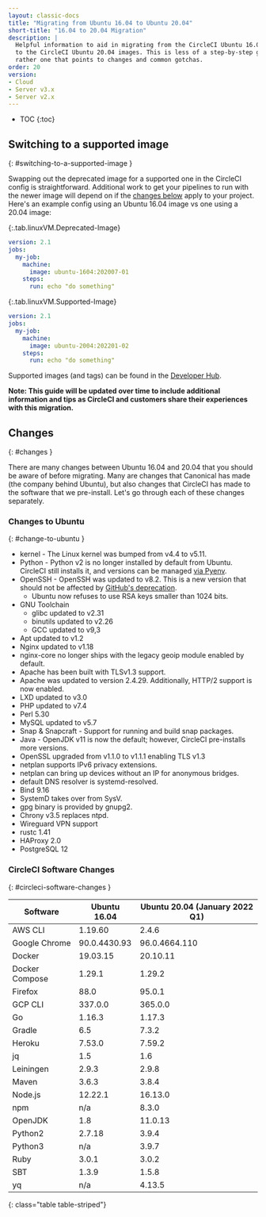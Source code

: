```yaml
---
layout: classic-docs
title: "Migrating from Ubuntu 16.04 to Ubuntu 20.04"
short-title: "16.04 to 20.04 Migration"
description: |
  Helpful information to aid in migrating from the CircleCI Ubuntu 16.04 images
  to the CircleCI Ubuntu 20.04 images. This is less of a step-by-step guide but
  rather one that points to changes and common gotchas.
order: 20
version:
- Cloud
- Server v3.x
- Server v2.x
---
```


* TOC
{:toc}

## Switching to a supported image
{: #switching-to-a-supported-image }

Swapping out the deprecated image for a supported one in the CircleCI config is straightforward.
Additional work to get your pipelines to run with the newer image will depend on if the [changes below](#changes) apply to your project.
Here's an example config using an Ubuntu 16.04 image vs one using a 20.04 image:

{:.tab.linuxVM.Deprecated-Image}
```yaml
version: 2.1
jobs:
  my-job:
    machine:
      image: ubuntu-1604:202007-01
    steps:
      run: echo "do something"
```

{:.tab.linuxVM.Supported-Image}
```yaml
version: 2.1
jobs:
  my-job:
    machine:
      image: ubuntu-2004:202201-02
    steps:
      run: echo "do something"
```

Supported images (and tags) can be found in the [Developer Hub](https://circleci.com/developer/images?imageType=machine).

**Note: This guide will be updated over time to include additional information and tips as CircleCI and customers share their experiences with this migration.**


## Changes
{: #changes }

There are many changes between Ubuntu 16.04 and 20.04 that you should be aware of before migrating.
Many are changes that Canonical has made (the company behind Ubuntu), but also changes that CircleCI has made to the software that we pre-install.
Let's go through each of these changes separately.

### Changes to Ubuntu
{: #change-to-ubuntu }

- kernel - The Linux kernel was bumped from v4.4 to v5.11.
- Python - Python v2 is no longer installed by default from Ubuntu. CircleCI still installs it, and versions can be managed [via Pyenv](https://github.com/pyenv/pyenv).
- OpenSSH - OpenSSH was updated to v8.2. This is a new version that should not be affected by [GitHub's deprecation](https://github.blog/2021-09-01-improving-git-protocol-security-github/).
  - Ubuntu now refuses to use RSA keys smaller than 1024 bits.
- GNU Toolchain
  - glibc updated to v2.31
  - binutils updated to v2.26
  - GCC updated to v9,3
- Apt updated to v1.2
- Nginx updated to v1.18
- nginx-core no longer ships with the legacy geoip module enabled by default.
- Apache has been built with TLSv1.3 support.
- Apache was updated to version 2.4.29. Additionally, HTTP/2 support is now enabled.
- LXD updated to v3.0
- PHP updated to v7.4
- Perl 5.30
- MySQL updated to v5.7
- Snap & Snapcraft - Support for running and build snap packages.
- Java - OpenJDK v11 is now the default; however, CircleCI pre-installs more versions.
- OpenSSL upgraded from v1.1.0 to v1.1.1 enabling TLS v1.3
- netplan supports IPv6 privacy extensions.
- netplan can bring up devices without an IP for anonymous bridges.
- default DNS resolver is systemd-resolved.
- Bind 9.16
- SystemD takes over from SysV.
- gpg binary is provided by gnupg2.
- Chrony v3.5 replaces ntpd.
- Wireguard VPN support
- rustc 1.41
- HAProxy 2.0
- PostgreSQL 12

### CircleCI Software Changes
{: #circleci-software-changes }

| Software | Ubuntu 16.04 | Ubuntu 20.04 (January 2022 Q1) |
| --- | --- | --- |
| AWS CLI | 1.19.60 | 2.4.6 |
| Google Chrome | 90.0.4430.93 | 96.0.4664.110 |
| Docker | 19.03.15 | 20.10.11 |
| Docker Compose | 1.29.1 | 1.29.2 |
| Firefox | 88.0 | 95.0.1 |
| GCP CLI | 337.0.0 | 365.0.0 |
| Go | 1.16.3 | 1.17.3 |
| Gradle | 6.5 | 7.3.2 |
| Heroku | 7.53.0 | 7.59.2 |
| jq | 1.5 | 1.6 |
| Leiningen | 2.9.3 | 2.9.8 |
| Maven | 3.6.3 | 3.8.4 |
| Node.js | 12.22.1 | 16.13.0 |
| npm | n/a | 8.3.0 |
| OpenJDK | 1.8 | 11.0.13 |
| Python2 | 2.7.18 | 3.9.4 |
| Python3 | n/a | 3.9.7 |
| Ruby | 3.0.1 | 3.0.2 |
| SBT | 1.3.9 | 1.5.8 |
| yq | n/a | 4.13.5
{: class="table table-striped"}
